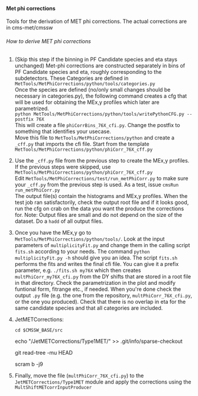 
#### Met phi corrections
  Tools for the derivation of MET phi corrections. The actual corrections are in cms-met/cmssw
  
###### How to derive MET phi corrections
1. (Skip this step if the binning in PF Candidate species and eta stays unchanged) Met-phi corrections are constructed separately in bins of PF Candidate species and eta, roughly corresponding to the subdetectors. These Categories are defined in `MetTools/MetPhiCorrections/python/tools/categories.py`  
Once the species are defined (no/only small changes should be necessary in categories.py), the following command creates a cfg that will be used for obtaining the MEx,y profiles which later are parametrized.   
`python MetTools/MetPhiCorrections/python/tools/writePythonCFG.py --postfix 76X`  
 This will create a file `phiCorrBins_76X_cfi.py`. Change the postfix to something that identifies your usecase.  
 Move this file to `MetTools/MetPhiCorrections/python` and create a `_cff.py` that imports the cfi file. Start from the template `MetTools/MetPhiCorrections/python/phiCorr_76X_cff.py`
2. Use the `_cff.py` file from the previous step to create the MEx,y profiles. If the previous steps were skipped, use `MetTools/MetPhiCorrections/python/phiCorr_76X_cff.py`  
Edit `MetTools/MetPhiCorrections/test/run_metPhiCorr.py` to make sure your `_cff.py` from the previous step is used. As a test, issue 
`cmsRun run_metPhiCorr.py`  
The output file(s) contain the histograms and MEx,y profiles. When the test job ran satisfactorily, check the output root file and if it looks good, run the cfg on crab on the data you want the produce the corrections for. Note: Output files are small and do not depend on the size of the dataset. Do a `hadd` of all output files.
3. Once you have the MEx,y go to `MetTools/MetPhiCorrections/python/tools/`. Look at the input parameters of `multiplicityFit.py` and change them in the calling script `fits.sh` according to your needs. The command `python multiplicityFit.py -h` should give you an idea.  The script `fits.sh` performs the fits and writes the final cfi file. You can give it a prefix parameter, e.g. `./fits.sh my76X` which then creates `multPhiCorr_my76X_cfi.py` from the DY shifts that are stored in a root file in that directory. Check the parametrization in the plot and modify funtional form, fitrange etc., if needed. When you're done check the output `.py` file (e.g. the one from the repository, `multPhiCorr_76X_cfi.py`, or the one you produced). Check that there is no overlap in eta for the same candidate species and that all categories are included. 
4. JetMETCorrections:

   `cd $CMSSW_BASE/src`

   echo "/JetMETCorrections/Type1MET/" >> .git/info/sparse-checkout

   git read-tree -mu HEAD

   scram b -j9

5. Finally, move the file (`multPhiCorr_76X_cfi.py`) to the `JetMETCorrections/Type1MET` module and apply the corrections using the `MultShiftMETcorrInputProducer`
 
